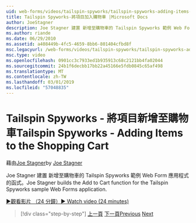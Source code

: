 ```yaml
---
uid: web-forms/videos/tailspin-spyworks/tailspin-spyworks-adding-items-to-the-shopping-cart
title: Tailspin Spyworks-將項目加入購物車 |Microsoft Docs
author: JoeStagner
description: Joe Stagner 建置 新增至購物車的 Tailspin Spyworks 範例 Web Form 應用程式的函式。
ms.author: riande
ms.date: 06/29/2010
ms.assetid: a408449b-4fc5-4659-8bb6-801404cfbd8f
msc.legacyurl: /web-forms/videos/tailspin-spyworks/tailspin-spyworks-adding-items-to-the-shopping-cart
msc.type: video
ms.openlocfilehash: 0901cc3c7933ed1b935913c68c2121bb4fa02044
ms.sourcegitcommit: 24b1f6decbb17bb22a45166e5fdb0845c65af498
ms.translationtype: MT
ms.contentlocale: zh-TW
ms.lasthandoff: 03/01/2019
ms.locfileid: "57048835"
---
```

<a name="tailspin-spyworks---adding-items-to-the-shopping-cart"></a><span data-ttu-id="f28dd-103">Tailspin Spyworks - 將項目新增至購物車</span><span class="sxs-lookup"><span data-stu-id="f28dd-103">Tailspin Spyworks - Adding Items to the Shopping Cart</span></span>
====================
<span data-ttu-id="f28dd-104">藉由[Joe Stagner](https://github.com/JoeStagner)</span><span class="sxs-lookup"><span data-stu-id="f28dd-104">by [Joe Stagner](https://github.com/JoeStagner)</span></span>

<span data-ttu-id="f28dd-105">Joe Stagner 建置 新增至購物車的 Tailspin Spyworks 範例 Web Form 應用程式的函式。</span><span class="sxs-lookup"><span data-stu-id="f28dd-105">Joe Stagner builds the Add to Cart function for the Tailspin Spyworks sample Web Forms application.</span></span>

[<span data-ttu-id="f28dd-106">&#9654;觀看影片 （24 分鐘）</span><span class="sxs-lookup"><span data-stu-id="f28dd-106">&#9654; Watch video (24 minutes)</span></span>](https://channel9.msdn.com/Blogs/ASP-NET-Site-Videos/tailspin-spyworks-adding-items-to-the-shopping-cart)

> [!div class="step-by-step"]
> <span data-ttu-id="f28dd-107">[上一頁](tailspin-spyworks-display-per-product-details.md)
> [下一頁](tailspin-spyworks-display-shopping-cart.md)</span><span class="sxs-lookup"><span data-stu-id="f28dd-107">[Previous](tailspin-spyworks-display-per-product-details.md)
[Next](tailspin-spyworks-display-shopping-cart.md)</span></span>
